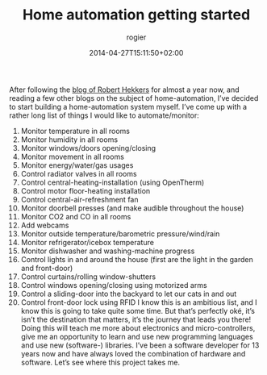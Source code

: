 ﻿---
title: Home automation getting started
author: rogier
type: post
date: 2014-04-27T15:11:50+02:00
url: /2014/04/27/home-automation-getting-started/
commentFolder: 2014-04-27-home-automation-getting-started
categories:
- HomeAutomation
tags: []
resources: []

---
After following the [blog of Robert Hekkers](http://blog.hekkers.net/) for almost a year now, and reading a few other blogs on the subject of home-automation, I’ve decided to start building a home-automation system myself. I’ve come up with a rather long list of things I would like to automate/monitor:


1.  Monitor temperature in all rooms
2.  Monitor humidity in all rooms
3.  Monitor windows/doors opening/closing
4.  Monitor movement in all rooms
5.  Monitor energy/water/gas usages
6.  Control radiator valves in all rooms
7.  Control central-heating-installation (using OpenTherm)
8.  Control motor floor-heating installation
9.  Control central-air-refreshment fan
10.  Monitor doorbell presses (and make audible throughout the house)
11.  Monitor CO2 and CO in all rooms
12.  Add webcams
13.  Monitor outside temperature/barometric pressure/wind/rain
14.  Monitor refrigerator/icebox temperature
15.  Monitor dishwasher and washing-machine progress
16.  Control lights in and around the house (first are the light in the garden and front-door)
17.  Control curtains/rolling window-shutters
18.  Control windows opening/closing using motorized arms
19.  Control a sliding-door into the backyard to let our cats in and out
20.  Control front-door lock using RFID
I know this is an ambitious list, and I know this is going to take quite some time. But that’s perfectly oké, it’s isn’t the destination that matters, it’s the journey that leads you there! Doing this will teach me more about electronics and micro-controllers, give me an opportunity to learn and use new programming languages and use new (software-) libraries. I’ve been a software developer for 13 years now and have always loved the combination of hardware and software. Let’s see where this project takes me.
